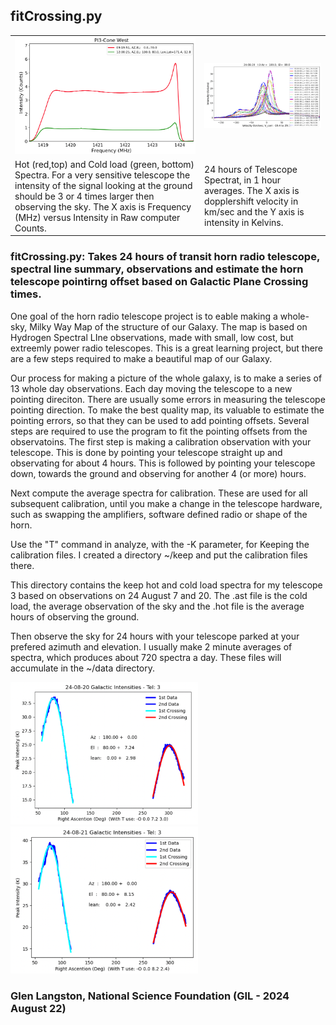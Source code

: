 ## fitCrossing.py
<table>
<tr><td>
<a href="Pi3-24Aug-HotRedColdGreen.png"> <img src="Pi3-24Aug-HotRedColdGreen.png" width=300 alt="Hot (red,top) and Cold load (green, bottom) spectra"> </a>
</td><td>
<a href="Pi3-24Aug20-Spectra.png"> <img src="Pi3-24Aug20-Spectra.png" width=300 
alt="24 hours of Telescope Spectra 24, 1 hour averages"></a>
</td></tr><tr><td>
Hot (red,top) and Cold load (green, bottom) Spectra.  For a very sensitive telescope the intensity of the signal looking at the ground should be 3 or 4 times larger
then observing the sky.   The X axis is Frequency (MHz) versus Intensity in Raw computer Counts.
</td><td>
24 hours of Telescope Spectrat, in 1 hour averages.   The X axis is dopplershift velocity in km/sec and the Y axis is intensity in Kelvins.
</td></tr></table>

### fitCrossing.py: Takes 24 hours of transit horn radio telescope, spectral line summary, observations and estimate the horn telescope pointirng offset based on Galactic Plane Crossing times.

One goal of the horn radio telescope project is to eable making a whole-sky, Milky Way Map of the structure of our Galaxy.   The map is based on Hydrogen Spectral LIne observations, made with small, low cost, but extreemly power radio telescopes.   This is a great learning project, but there are a few steps required to make a beautiful map of our Galaxy.

Our process for making a picture of the whole galaxy, is to make a series of 13 whole day observations.   Each day moving the telescope to a new pointing direciton.  There are usually some errors in measuring the telescope pointing direction.   To make the best quality map, its valuable to estimate the pointing errors, so that they can be used to add <it>pointing offsets</it>.
Several steps are required to use the program to fit the pointing offsets from the observatoins.   The first step is making a calibration observation with your telescope.  This is done by pointing your telescope straight up and observating for about 4 hours.   This is followed by pointing your telescope down, towards the ground and observing for another 4 (or more) hours.

Next compute the average spectra for calibration.  These are used for all subsequent calibration, until you make a change in the telescope hardware, such as swapping the amplifiers, software defined radio or shape of the horn.

Use the "T" command in analyze, with the -K parameter, for Keeping the calibration files.
I created a directory ~/keep and put the calibration files there.

This directory contains the keep hot and cold load spectra for my telescope 3 based on observations on 24 August 7 and 20.  The .ast file is the cold load, the average observation of the sky and the .hot file is the average hours of observing the ground.

Then observe the sky for 24 hours with your telescope parked at your prefered azimuth and elevation. I usually make 2 minute averages of spectra, which produces about 720 spectra a day.   These files will accumulate in the ~/data directory.

<a href="Pi3-FitCrossing-Output-24Aug20.png"> <img src="Pi3-FitCrossing-Output-24Aug20.png" width=300 alt="Fit to Peak Hydrogen Intensity 24 August 20"> </a>
<a href="Pi3-FitCrossing-Output-24Aug21.png"> <img src="Pi3-FitCrossing-Output-24Aug21.png" width=300 alt="Similar Fit to 24 August 21 Obs."></a>
</br>

### Glen Langston, National Science Foundation (GIL - 2024 August 22)
